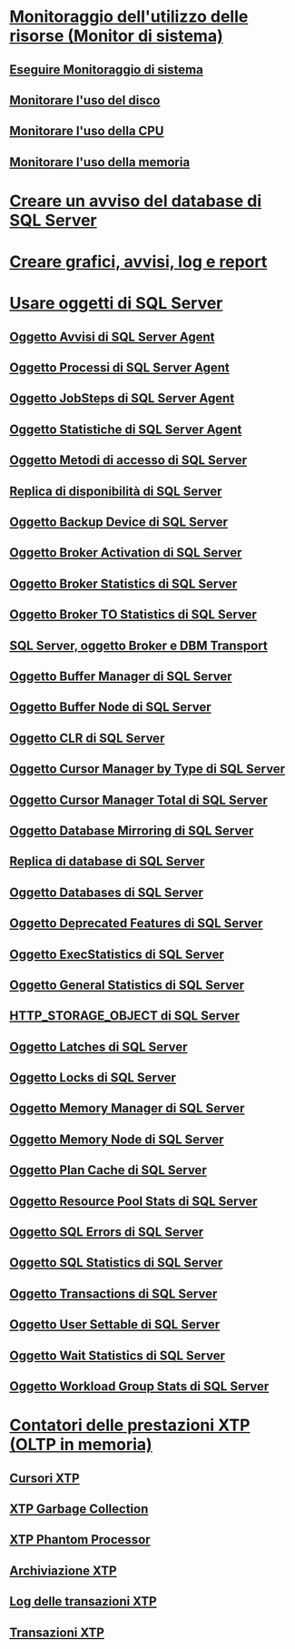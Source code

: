 # [Monitoraggio dell'utilizzo delle risorse (Monitor di sistema)](monitor-resource-usage-system-monitor.md)
## [Eseguire Monitoraggio di sistema](run-system-monitor.md)
## [Monitorare l'uso del disco](monitor-disk-usage.md)
## [Monitorare l'uso della CPU](monitor-cpu-usage.md)
## [Monitorare l'uso della memoria](monitor-memory-usage.md)
# [Creare un avviso del database di SQL Server](create-a-sql-server-database-alert.md)
# [Creare grafici, avvisi, log e report](create-charts-alerts-logs-and-reports.md)
# [Usare oggetti di SQL Server](use-sql-server-objects.md)
## [Oggetto Avvisi di SQL Server Agent](sql-server-agent-alerts-object.md)
## [Oggetto Processi di SQL Server Agent](sql-server-agent-jobs-object.md)
## [Oggetto JobSteps di SQL Server Agent](sql-server-agent-jobsteps-object.md)
## [Oggetto Statistiche di SQL Server Agent](sql-server-agent-statistics-object.md)
## [Oggetto Metodi di accesso di SQL Server](sql-server-access-methods-object.md)
## [Replica di disponibilità di SQL Server](sql-server-availability-replica.md)
## [Oggetto Backup Device di SQL Server](sql-server-backup-device-object.md)
## [Oggetto Broker Activation di SQL Server](sql-server-broker-activation-object.md)
## [Oggetto Broker Statistics di SQL Server](sql-server-broker-statistics-object.md)
## [Oggetto Broker TO Statistics di SQL Server](sql-server-broker-to-statistics-object.md)
## [SQL Server, oggetto Broker e DBM Transport](sql-server-broker-dbm-transport-object.md)
## [Oggetto Buffer Manager di SQL Server](sql-server-buffer-manager-object.md)
## [Oggetto Buffer Node di SQL Server](sql-server-buffer-node.md)
## [Oggetto CLR di SQL Server](sql-server-clr-object.md)
## [Oggetto Cursor Manager by Type di SQL Server](sql-server-cursor-manager-by-type-object.md)
## [Oggetto Cursor Manager Total di SQL Server](sql-server-cursor-manager-total-object.md)
## [Oggetto Database Mirroring di SQL Server](sql-server-database-mirroring-object.md)
## [Replica di database di SQL Server](sql-server-database-replica.md)
## [Oggetto Databases di SQL Server](sql-server-databases-object.md)
## [Oggetto Deprecated Features di SQL Server](sql-server-deprecated-features-object.md)
## [Oggetto ExecStatistics di SQL Server](sql-server-execstatistics-object.md)
## [Oggetto General Statistics di SQL Server](sql-server-general-statistics-object.md)
## [HTTP_STORAGE_OBJECT di SQL Server](sql-server-http-storage-object.md)
## [Oggetto Latches di SQL Server](sql-server-latches-object.md)
## [Oggetto Locks di SQL Server](sql-server-locks-object.md)
## [Oggetto Memory Manager di SQL Server](sql-server-memory-manager-object.md)
## [Oggetto Memory Node di SQL Server](sql-server-memory-node.md)
## [Oggetto Plan Cache di SQL Server](sql-server-plan-cache-object.md)
## [Oggetto Resource Pool Stats di SQL Server](sql-server-resource-pool-stats-object.md)
## [Oggetto SQL Errors di SQL Server](sql-server-sql-errors-object.md)
## [Oggetto SQL Statistics di SQL Server](sql-server-sql-statistics-object.md)
## [Oggetto Transactions di SQL Server](sql-server-transactions-object.md)
## [Oggetto User Settable di SQL Server](sql-server-user-settable-object.md)
## [Oggetto Wait Statistics di SQL Server](sql-server-wait-statistics-object.md)
## [Oggetto Workload Group Stats di SQL Server](sql-server-workload-group-stats-object.md)
# [Contatori delle prestazioni XTP (OLTP in memoria)](sql-server-xtp-in-memory-oltp-performance-counters.md)
## [Cursori XTP](sql-server-xtp-cursors.md)
## [XTP Garbage Collection](sql-server-xtp-garbage-collection.md)
## [XTP Phantom Processor](sql-server-xtp-phantom-processor.md)
## [Archiviazione XTP](sql-server-xtp-storage.md)
## [Log delle transazioni XTP](sql-server-xtp-transaction-log.md)
## [Transazioni XTP](sql-server-xtp-transactions.md)
